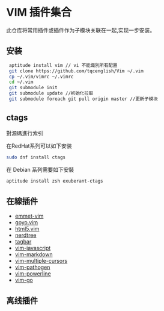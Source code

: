 # VIM 插件集合
此仓库将常用插件或插件作为子模块关联在一起,实现一步安装。
## 安装 

``` bash 安装
 aptitude install vim // vi 不能識別所有配置
 git clone https://github.com/tqcenglish/Vim ~/.vim
 cp ~/.vim/vimrc ~/.vimrc
 cd ~/.vim
 git submodule init
 git submodule update //初始化拉取
 git submodule foreach git pull origin master //更新子模块
```

## ctags 

對源碼進行索引

在RedHat系列可以如下安装

``` bash
sudo dnf install ctags
```

在 Debian 系列需要如下安裝

``` bash 
aptitude install zsh exuberant-ctags
```

## 在線插件
- [emmet-vim](https://github.com/mattn/emmet-vim)
- [goyo.vim](https://github.com/junegunn/goyo.vim)
- [html5.vim](https://github.com/othree/html5.vim)
- [nerdtree](https://github.com/scrooloose/nerdtree)
- [tagbar](https://github.com/majutsushi/tagbar)
- [vim-javascript](https://github.com/pangloss/vim-javascript)
- [vim-markdown](https://github.com/plasticboy/vim-markdown)
- [vim-multiple-cursors](https://github.com/terryma/vim-multiple-cursors)
- [vim-pathogen](https://github.com/tpope/vim-pathogen)
- [vim-powerline](https://github.com/powerline/powerline)
- [vim-go](https://github.com/fatih/vim-go)

## 离线插件

